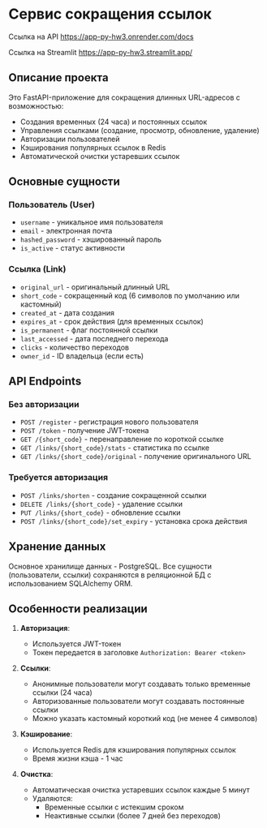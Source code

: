 # Сервис сокращения ссылок
Ссылка на API https://app-py-hw3.onrender.com/docs

Ссылка на Streamlit https://app-py-hw3.streamlit.app/
## Описание проекта
Это FastAPI-приложение для сокращения длинных URL-адресов с возможностью:
- Создания временных (24 часа) и постоянных ссылок
- Управления ссылками (создание, просмотр, обновление, удаление)
- Авторизации пользователей
- Кэширования популярных ссылок в Redis
- Автоматической очистки устаревших ссылок

## Основные сущности

### Пользователь (User)
- `username` - уникальное имя пользователя
- `email` - электронная почта
- `hashed_password` - хэшированный пароль
- `is_active` - статус активности

### Ссылка (Link)
- `original_url` - оригинальный длинный URL
- `short_code` - сокращенный код (6 символов по умолчанию или кастомный)
- `created_at` - дата создания
- `expires_at` - срок действия (для временных ссылок)
- `is_permanent` - флаг постоянной ссылки
- `last_accessed` - дата последнего перехода
- `clicks` - количество переходов
- `owner_id` - ID владельца (если есть)

## API Endpoints

### Без авторизации
- `POST /register` - регистрация нового пользователя
- `POST /token` - получение JWT-токена
- `GET /{short_code}` - перенаправление по короткой ссылке
- `GET /links/{short_code}/stats` - статистика по ссылке
- `GET /links/{short_code}/original` - получение оригинального URL

### Требуется авторизация
- `POST /links/shorten` - создание сокращенной ссылки
- `DELETE /links/{short_code}` - удаление ссылки
- `PUT /links/{short_code}` - обновление ссылки
- `POST /links/{short_code}/set_expiry` - установка срока действия
## Хранение данных
Основное хранилище данных - PostgreSQL. Все сущности (пользователи, ссылки) сохраняются в реляционной БД с использованием SQLAlchemy ORM.
## Особенности реализации

1. **Авторизация**:
   - Используется JWT-токен
   - Токен передается в заголовке `Authorization: Bearer <token>`

2. **Ссылки**:
   - Анонимные пользователи могут создавать только временные ссылки (24 часа)
   - Авторизованные пользователи могут создавать постоянные ссылки
   - Можно указать кастомный короткий код (не менее 4 символов)

3. **Кэширование**:
   - Используется Redis для кэширования популярных ссылок
   - Время жизни кэша - 1 час

4. **Очистка**:
   - Автоматическая очистка устаревших ссылок каждые 5 минут
   - Удаляются:
     - Временные ссылки с истекшим сроком
     - Неактивные ссылки (более 7 дней без переходов)
